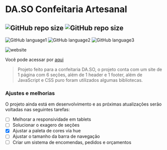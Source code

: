 # DA.SO Confeitaria Artesanal

![GitHub repo size](https://img.shields.io/github/repo-size/brinobruno/DASO-confeitaria?style=for-the-badge)
![GitHub repo size](https://img.shields.io/github/last-commit/brinobruno/daso-confeitaria/main?style=for-the-badge)
---
![GitHub language1](https://img.shields.io/badge/JavaScript-323330?style=for-the-badge&logo=javascript&logoColor=F7DF1E)
![GitHub language2](https://img.shields.io/badge/CSS3-1572B6?style=for-the-badge&logo=css3&logoColor=white)
![GitHub language3](https://img.shields.io/badge/HTML5-E34F26?style=for-the-badge&logo=html5&logoColor=white)

![website](https://user-images.githubusercontent.com/81701584/129648339-41ee78da-7613-447a-9f81-309296d70883.png)

Você pode acessar por [aqui]

> Projeto feito para a confeitaria DA.SO, o projeto conta com um site de 1 página com 6 seções, além de 1 header e 1 footer,
além de JavaScript e CSS puro foram utilizados algumas bibliotecas.

### Ajustes e melhorias

O projeto ainda está em desenvolvimento e as próximas atualizações serão voltadas nas seguintes tarefas:

- [ ] Melhorar a responsividade em tablets
- [ ] Solucionar o exagero de seções
- [x] Ajustar a paleta de cores via hue
- [ ] Ajustar o tamanho da barra de navegação
- [ ] Criar um sistema de encomendas, pedidos e orçamentos

[aqui]: https://daso-confeitaria.vercel.app
